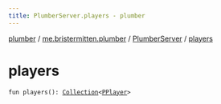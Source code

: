 ```yaml
---
title: PlumberServer.players - plumber
---
```


[plumber](../../index.html) / [me.bristermitten.plumber](../index.html) / [PlumberServer](index.html) / [players](./players.html)

# players

`fun players(): `[`Collection`](https://kotlinlang.org/api/latest/jvm/stdlib/kotlin.collections/-collection/index.html)`<`[`PPlayer`](../../me.bristermitten.plumber.struct.player/-p-player/index.html)`>`